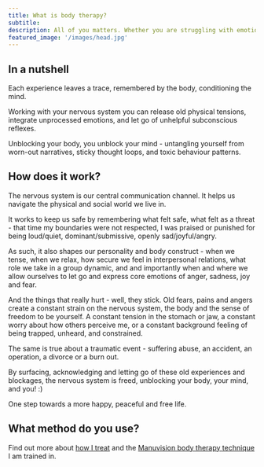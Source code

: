 ```yaml
---
title: What is body therapy?
subtitle: 
description: All of you matters. Whether you are struggling with emotional knots, negative thought loops, or chronic physical conditions, body therapy takes you seriously as a whole human being.
featured_image: '/images/head.jpg'
---
```


## In a nutshell

Each experience leaves a trace, remembered by the body, conditioning the mind.

Working with your nervous system you can release old physical tensions, integrate unprocessed emotions, and let go of unhelpful subconscious reflexes.

Unblocking your body, you unblock your mind - untangling yourself from worn-out narratives, sticky thought loops, and toxic behaviour patterns.

## How does it work?

The nervous system is our central communication channel.
It helps us navigate the physical and social world we live in.

It works to keep us safe by remembering what felt safe, what felt as a threat - that time my boundaries were not respected, I was praised or punished for being loud/quiet, dominant/submissive, openly sad/joyful/angry.

As such, it also shapes our personality and body construct - when we tense, when we relax, how secure we feel in interpersonal relations, what role we take in a group dynamic, and and importantly when and where we allow ourselves to let go and express core emotions of anger, sadness, joy and fear. 

And the things that really hurt - well, they stick.
Old fears, pains and angers create a constant strain on the nervous system, the body and the sense of freedom to be yourself.
A constant tension in the stomach or jaw, a constant worry about how others perceive me, or a constant background feeling of being trapped, unheard, and constrained.

The same is true about a traumatic event - suffering abuse, an accident, an operation, a divorce or a burn out.

By surfacing, acknowledging and letting go of these old experiences and blockages, the nervous system is freed, unblocking your body, your mind, and you! :) 

One step towards a more happy, peaceful and free life. 

## What method do you use?

Find out more about [how I treat](/treatments) and the [Manuvision body therapy technique](/about) I am trained in.

